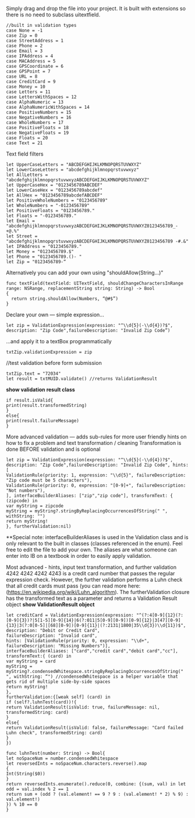 Simply drag and drop the file into your project.  It is built with extensions so there is no need to subclass uitextfield.

```
//built in validation types
case None = -1
case Zip = 0
case StreetAddress = 1
case Phone = 2
case Email = 3
case IPAddress = 4
case MACAddress = 5
case GPSCoordinate = 6
case GPSPoint = 7
case URL = 8
case CreditCard = 9
case Money = 10
case Letters = 11
case LettersWithSpaces = 12
case AlphaNumeric = 13
case AlphaNumericWithSpaces = 14
case PositiveNumbers = 15
case NegativeNumbers = 16
case WholeNumbers = 17
case PositiveFloats = 18
case NegativeFloats = 19
case Floats = 20
case Text = 21
```
Text field filters
```
let UpperCaseLetters = "ABCDEFGHIJKLKMNOPQRSTUVWXYZ"
let LowerCaseLetters = "abcdefghijklmnopqrstuvwxyz"
let AllLetters = "abcdefghijklmnopqrstuvwxyzABCDEFGHIJKLKMNOPQRSTUVWXYZ"
let UpperCaseHex = "0123456789ABCDEF"
let LowerCaseHex = "0123456789abcdef"
let AllHex = "0123456789abcdefABCDEF"
let PositiveWholeNumbers = "0123456789"
let WholeNumbers = "-0123456789"
let PositiveFloats = "0123456789."
let Floats = "-0123456789."
let Email = "abcdefghijklmnopqrstuvwxyzABCDEFGHIJKLKMNOPQRSTUVWXYZ0123456789_-+@.%"
let Street = "abcdefghijklmnopqrstuvwxyzABCDEFGHIJKLKMNOPQRSTUVWXYZ0123456789 -#.&"
let IPAddress = "0123456789."
let Money = "0123456789.$"
let Phone = "0123456789.()- "
let Zip = "0123456789-“
```

Alternatively you can add your own using "shouldAllow(String...)"
```
func textField(textField: UITextField, shouldChangeCharactersInRange range: NSRange, replacementString string: String) -> Bool 
{
  return string.shouldAllow(Numbers, “@#$”)
}
```

Declare your own — simple expression...
```
let zip = ValidationExpression(expression: "^\\d{5}(-\\d{4})?$", description: "Zip Code",failureDescription: "Invalid Zip Code”) 
```
…and apply it to a textBox programmatically 
```
txtZip.validationExpression = zip
```
//test validation before form submission
```
txtZip.text = "72034"        
let result = txtMUID.validate() //returns ValidationResult
```
**show validation result class**
```
if result.isValid{
print(result.transformedString)
}
else{
print(result.failureMessage)
}
```
More advanced validation — adds sub-rules for more user friendly hints on how to fix a problem and text transformation / cleaning
Transformation is done BEFORE validation and is optional
```
let zip = ValidationExpression(expression: "^\\d{5}(-\\d{4})?$", description: "Zip Code",failureDescription: "Invalid Zip Code", hints: [
ValidationRule(priority: 1, expression: "\\d{5}", failureDescription: "Zip code must be 5 characters"),
ValidationRule(priority: 0, expression: "[0-9]+", failureDescription: "Not numbers"),
], interfaceBuilderAliases: ["zip","zip code"], transformText: { (zipcode) in
var myString = zipcode
myString = myString?.stringByReplacingOccurrencesOfString(" ", withString: "")
return myString!
}, furtherValidation:nil)
```
**Special note: interfaceBuilderAliases is used in the Validation class and is only relevant to the built in classes (classes referenced in the enum).  Feel free to edit the file to add your own.  The aliases are what someone can enter into IB on a textbook in order to easily apply validation.

Most advanced - hints, input text transformation, and further validation
4242 4242 4242 4243 is a credit card number that passes the regular expression check.  However, the further validation performs a Luhn check that all credit cards must pass (you can read more here: (https://en.wikipedia.org/wiki/Luhn_algorithm).
The furtherValidation closure has the transformed text as a parameter and returns a Validation Result object
**show ValidationResult object**
```
let creditCard = ValidationExpression(expression: "^(?:4[0-9]{12}(?:[0-9]{3})?|5[1-5][0-9]{14}|6(?:011|5[0-9][0-9])[0-9]{12}|3[47][0-9]{13}|3(?:0[0-5]|[68][0-9])[0-9]{11}|(?:2131|1800|35\\d{3})\\d{11})$",
description: "Debit or Credit Card",
failureDescription: "Invalid card",
hints: [ValidationRule(priority: 0, expression: "\\d+", failureDescription: "Missing Numbers")],
interfaceBuilderAliases: ["card","credit card","debit card","cc"],
transformText:{ (card) in
var myString = card
myString = myString?.condensedWhitespace.stringByReplacingOccurrencesOfString(" ", withString: “") //condensedWhitespace is a helper variable that gets rid of multiple side-by-side spaces
return myString!
},
furtherValidation:{[weak self] (card) in
if (self?.luhnTest(card))!{
return ValidationResult(isValid: true, failureMessage: nil, transformedString: card)
}
else{
return ValidationResult(isValid: false, failureMessage: "Card failed Luhn check", transformedString: card)
}
})

func luhnTest(number: String) -> Bool{
let noSpaceNum = number.condensedWhitespace
let reversedInts = noSpaceNum.characters.reverse().map
{
Int(String($0))
}
return reversedInts.enumerate().reduce(0, combine: {(sum, val) in let odd = val.index % 2 == 1
return sum + (odd ? (val.element! == 9 ? 9 : (val.element! * 2) % 9) : val.element!)
}) % 10 == 0
}
```
